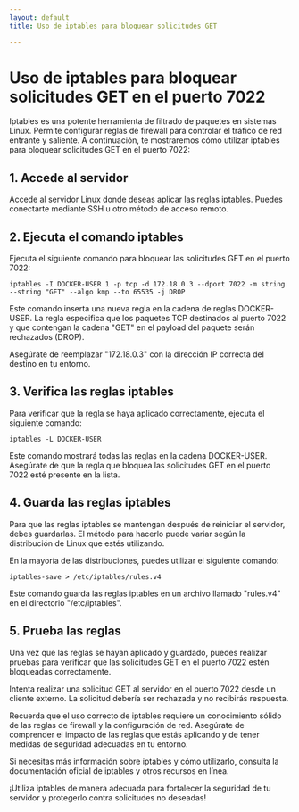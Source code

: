 ```yaml
---
layout: default
title: Uso de iptables para bloquear solicitudes GET

---
```


# Uso de iptables para bloquear solicitudes GET en el puerto 7022

Iptables es una potente herramienta de filtrado de paquetes en sistemas Linux. Permite configurar reglas de firewall para controlar el tráfico de red entrante y saliente. A continuación, te mostraremos cómo utilizar iptables para bloquear solicitudes GET en el puerto 7022:

## 1. Accede al servidor

Accede al servidor Linux donde deseas aplicar las reglas iptables. Puedes conectarte mediante SSH u otro método de acceso remoto.

## 2. Ejecuta el comando iptables

Ejecuta el siguiente comando para bloquear las solicitudes GET en el puerto 7022:

```shell
iptables -I DOCKER-USER 1 -p tcp -d 172.18.0.3 --dport 7022 -m string --string "GET" --algo kmp --to 65535 -j DROP
```

Este comando inserta una nueva regla en la cadena de reglas DOCKER-USER. La regla especifica que los paquetes TCP destinados al puerto 7022 y que contengan la cadena "GET" en el payload del paquete serán rechazados (DROP).

Asegúrate de reemplazar "172.18.0.3" con la dirección IP correcta del destino en tu entorno.

## 3. Verifica las reglas iptables

Para verificar que la regla se haya aplicado correctamente, ejecuta el siguiente comando:

```shell
iptables -L DOCKER-USER
```

Este comando mostrará todas las reglas en la cadena DOCKER-USER. Asegúrate de que la regla que bloquea las solicitudes GET en el puerto 7022 esté presente en la lista.

## 4. Guarda las reglas iptables

Para que las reglas iptables se mantengan después de reiniciar el servidor, debes guardarlas. El método para hacerlo puede variar según la distribución de Linux que estés utilizando.

En la mayoría de las distribuciones, puedes utilizar el siguiente comando:

```shell
iptables-save > /etc/iptables/rules.v4
```

Este comando guarda las reglas iptables en un archivo llamado "rules.v4" en el directorio "/etc/iptables".

## 5. Prueba las reglas

Una vez que las reglas se hayan aplicado y guardado, puedes realizar pruebas para verificar que las solicitudes GET en el puerto 7022 estén bloqueadas correctamente.

Intenta realizar una solicitud GET al servidor en el puerto 7022 desde un cliente externo. La solicitud debería ser rechazada y no recibirás respuesta.

Recuerda que el uso correcto de iptables requiere un conocimiento sólido de las reglas de firewall y la configuración de red. Asegúrate de comprender el impacto de las reglas que estás aplicando y de tener medidas de seguridad adecuadas en tu entorno.

Si necesitas más información sobre iptables y cómo utilizarlo, consulta la documentación oficial de iptables y otros recursos en línea.

¡Utiliza iptables de manera adecuada para fortalecer la seguridad de tu servidor y protegerlo contra solicitudes no deseadas!

